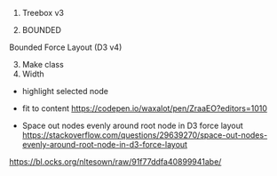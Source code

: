 


1) Treebox v3

2. BOUNDED

Bounded Force Layout (D3 v4)


3. Make class
4. Width 


- highlight selected node


- fit to content
https://codepen.io/waxalot/pen/ZraaEO?editors=1010

- Space out nodes evenly around root node in D3 force layout
https://stackoverflow.com/questions/29639270/space-out-nodes-evenly-around-root-node-in-d3-force-layout

https://bl.ocks.org/nltesown/raw/91f77ddfa40899941abe/